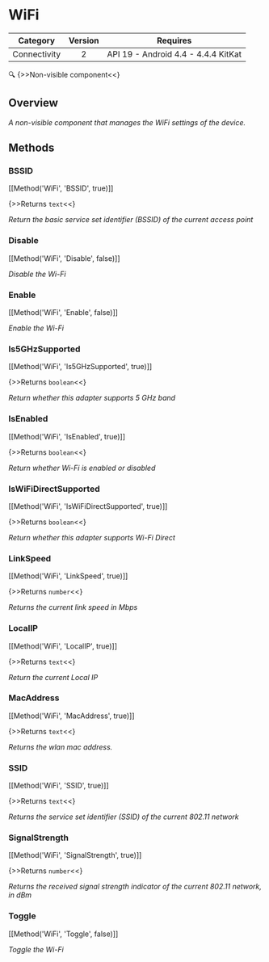 # WiFi

| Category | Version | Requires |
|:--------:|:-------:|:--------:|
|Connectivity|2|API 19 - Android 4.4 - 4.4.4 KitKat|

:mag: {>>Non-visible component<<}

## Overview

_A non-visible component that manages the WiFi settings of the device._

## Methods

### BSSID

[[Method('WiFi', 'BSSID', true)]]

{>>Returns `text`<<}

_Return the basic service set identifier (BSSID) of the current access point_

### Disable

[[Method('WiFi', 'Disable', false)]]

_Disable the Wi-Fi_

### Enable

[[Method('WiFi', 'Enable', false)]]

_Enable the Wi-Fi_

### Is5GHzSupported

[[Method('WiFi', 'Is5GHzSupported', true)]]

{>>Returns `boolean`<<}

_Return whether this adapter supports 5 GHz band_

### IsEnabled

[[Method('WiFi', 'IsEnabled', true)]]

{>>Returns `boolean`<<}

_Return whether Wi-Fi is enabled or disabled_

### IsWiFiDirectSupported

[[Method('WiFi', 'IsWiFiDirectSupported', true)]]

{>>Returns `boolean`<<}

_Return whether this adapter supports Wi-Fi Direct_

### LinkSpeed

[[Method('WiFi', 'LinkSpeed', true)]]

{>>Returns `number`<<}

_Returns the current link speed in Mbps_

### LocalIP

[[Method('WiFi', 'LocalIP', true)]]

{>>Returns `text`<<}

_Return the current Local IP_

### MacAddress

[[Method('WiFi', 'MacAddress', true)]]

{>>Returns `text`<<}

_Returns the wlan mac address._

### SSID

[[Method('WiFi', 'SSID', true)]]

{>>Returns `text`<<}

_Returns the service set identifier (SSID) of the current 802.11 network_

### SignalStrength

[[Method('WiFi', 'SignalStrength', true)]]

{>>Returns `number`<<}

_Returns the received signal strength indicator of the current 802.11 network, in dBm_

### Toggle

[[Method('WiFi', 'Toggle', false)]]

_Toggle the Wi-Fi_
